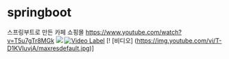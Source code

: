 # springboot
스프링부트로 만든 카페 쇼핑몰 
https://www.youtube.com/watch?v=T5u7gTr8MGk
<img src="https://user-images.githubusercontent.com/30253535/153536526-3d1078c2-8cd3-434c-b7c9-14b87c9d449f.png">
[![Video Label](http://img.youtube.com/vi/T5u7gTr8MGk/0.jpg)](https://youtu.be/T5u7gTr8MGk)
[! [비디오] (https://img.youtube.com/vi/T-D1KVIuvjA/maxresdefault.jpg)]
